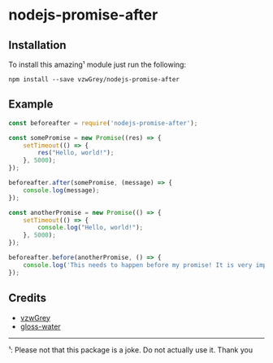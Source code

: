 # nodejs-promise-after

## Installation
To install this amazing¹ module just run the following:
```
npm install --save vzwGrey/nodejs-promise-after
```

## Example
```js
const beforeafter = require('nodejs-promise-after');

const somePromise = new Promise((res) => {
	setTimeout(() => {
		res("Hello, world!");
	}, 5000);
});

beforeafter.after(somePromise, (message) => {
	console.log(message);
});

const anotherPromise = new Promise(() => {
	setTimeout(() => {
		console.log("Hello, world!");
	}, 5000);
});

beforeafter.before(anotherPromise, () => {
	console.log('This needs to happen before my promise! It is very important.');
});
```

## Credits
* [vzwGrey](https://www.github.com/vzwGrey)
* [gloss-water](https://www.github.com/gloss-water)

---
¹: Please not that this package is a joke. Do not actually use it. Thank you
